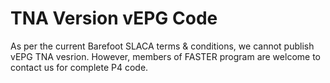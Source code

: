 # TNA Version vEPG Code

As per the current Barefoot SLACA terms & conditions, we cannot publish vEPG TNA vesrion. However, members of FASTER program are welcome to contact us for complete P4 code. 



